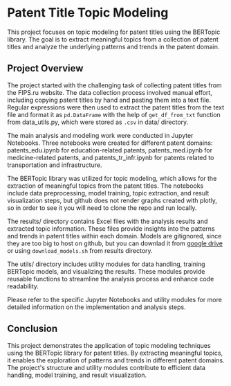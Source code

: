 
# Patent Title Topic Modeling

This project focuses on topic modeling for patent titles using the BERTopic library. 
The goal is to extract meaningful topics from a collection of patent titles and analyze 
the underlying patterns and trends in the patent domain.

## Project Overview

The project started with the challenging task of collecting patent titles from the FIPS.ru website. 
The data collection process involved manual effort, including copying patent titles by hand and pasting them into a text file. 
Regular expressions were then used to extract the patent titles from the text file 
and format it as `pd.DataFrame` with the help of `get_df_from_txt` function from data_utils.py, which were stored as `.csv` in data/ directory.

The main analysis and modeling work were conducted in Jupyter Notebooks. 
Three notebooks were created for different patent domains: patents_edu.ipynb for education-related patents, 
patents_med.ipynb for medicine-related patents, and patents_tr_infr.ipynb 
for patents related to transportation and infrastructure.

The BERTopic library was utilized for topic modeling, which allows 
for the extraction of meaningful topics from the patent titles. 
The notebooks include data preprocessing, model training, 
topic extraction, and result visualization steps, but github does not render graphs created with plotly, 
so in order to see it you will need to clone the repo and run locally.

The results/ directory contains Excel files with the analysis results and extracted topic information. 
These files provide insights into the patterns and trends in patent titles within each domain.
Models are gitignored, since they are too big to host on github, 
but you can downlad it from [google drive](https://drive.google.com/drive/folders/19iAqw8tKcEZKHHhEfOwUI5pHLVK4gwKe?usp=sharing)
or using `download_models.sh` from results directory.

The utils/ directory includes utility modules for data handling, 
training BERTopic models, and visualizing the results. 
These modules provide reusable functions to streamline the analysis process and enhance code readability.

Please refer to the specific Jupyter Notebooks and utility modules for more detailed information on the implementation and analysis steps.


## Conclusion

This project demonstrates the application of topic modeling techniques using the 
BERTopic library for patent titles. By extracting meaningful topics, it enables the exploration 
of patterns and trends in different patent domains. The project's structure and utility modules 
contribute to efficient data handling, model training, and result visualization.

